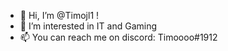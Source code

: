 - 👋 Hi, I’m @Timojl1 !
- 👀 I’m interested in IT and Gaming
- 📫 You can reach me on discord: Timoooo#1912

